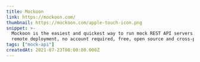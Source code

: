```yaml
---
title: Mockoon
link: https://mockoon.com/
thumbnail: https://mockoon.com/apple-touch-icon.png
snippet: >-
  Mockoon is the easiest and quickest way to run mock REST API servers. No
  remote deployment, no account required, free, open source and cross-platform.
tags: ["mock-api"]
createdAt: 2021-07-23T00:00:00.000Z
---
```

